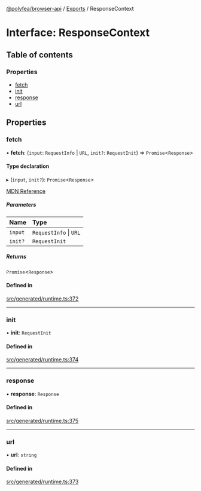 [@polyfea/browser-api](../README.md) / [Exports](../modules.md) / ResponseContext

# Interface: ResponseContext

## Table of contents

### Properties

- [fetch](ResponseContext.md#fetch)
- [init](ResponseContext.md#init)
- [response](ResponseContext.md#response)
- [url](ResponseContext.md#url)

## Properties

### fetch

• **fetch**: (`input`: `RequestInfo` \| `URL`, `init?`: `RequestInit`) => `Promise`\<`Response`\>

#### Type declaration

▸ (`input`, `init?`): `Promise`\<`Response`\>

[MDN Reference](https://developer.mozilla.org/docs/Web/API/fetch)

##### Parameters

| Name | Type |
| :------ | :------ |
| `input` | `RequestInfo` \| `URL` |
| `init?` | `RequestInit` |

##### Returns

`Promise`\<`Response`\>

#### Defined in

[src/generated/runtime.ts:372](https://github.com/polyfea/browser-api/blob/3f82ee7/src/generated/runtime.ts#L372)

___

### init

• **init**: `RequestInit`

#### Defined in

[src/generated/runtime.ts:374](https://github.com/polyfea/browser-api/blob/3f82ee7/src/generated/runtime.ts#L374)

___

### response

• **response**: `Response`

#### Defined in

[src/generated/runtime.ts:375](https://github.com/polyfea/browser-api/blob/3f82ee7/src/generated/runtime.ts#L375)

___

### url

• **url**: `string`

#### Defined in

[src/generated/runtime.ts:373](https://github.com/polyfea/browser-api/blob/3f82ee7/src/generated/runtime.ts#L373)
